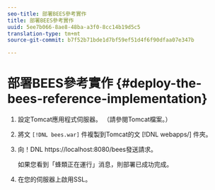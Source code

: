 ```yaml
---
seo-title: 部署BEES參考實作
title: 部署BEES參考實作
uuid: 5ee7b066-8ae8-48ba-a3f0-8cc14b19d5c5
translation-type: tm+mt
source-git-commit: b7f52b71bde1d7bf59ef51d4f6f90dfaa07e347b

---
```



# 部署BEES參考實作 {#deploy-the-bees-reference-implementation}

1. 設定Tomcat應用程式伺服器。 （請參閱Tomcat檔案。）
1. 將文 `[!DNL bees.war]` 件複製到Tomcat的文 [!DNL webapps/] 件夾。
1. 向！DNL https://localhost:8080/bees發送請求。

   如果您看到「蜂類正在運行」消息，則部署已成功完成。
1. 在您的伺服器上啟用SSL。
